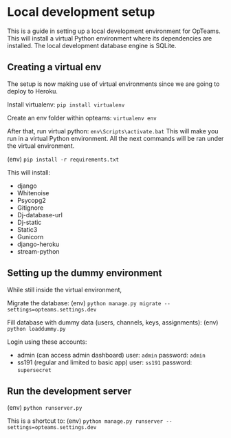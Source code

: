 # Local development setup
This is a guide in setting up a local development environment for OpTeams.
This will install a virtual Python environment where its dependencies are installed.
The local development database engine is SQLite.

## Creating a virtual env

The setup is now making use of virtual environments since we are going to deploy to Heroku.

Install virtualenv: `pip install virtualenv`

Create an env folder within opteams: `virtualenv env`

After that, run virtual python: `env\Scripts\activate.bat` This will make you run in a virtual Python environment.
All the next commands will be ran under the virtual environment.

(env) `pip install -r requirements.txt`

This will install:
* django
* Whitenoise
* Psycopg2
* Gitignore
* Dj-database-url
* Dj-static
* Static3
* Gunicorn
* django-heroku
* stream-python

## Setting up the dummy environment

While still inside the virtual environment,

Migrate the database: (env) `python manage.py migrate --settings=opteams.settings.dev`

Fill database with dummy data (users, channels, keys, assignments): (env) `python loaddummy.py`

Login using these accounts:

* admin (can access admin dashboard) user: `admin` password: `admin`
* ss191 (regular and limited to basic app) user: `ss191` password: `supersecret`

## Run the development server

(env) `python runserver.py`

This is a shortcut to: (env) `python manage.py runserver --settings=opteams.settings.dev`